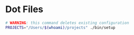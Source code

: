 # Dot Files

```bash
# WARNING: this command deletes existing configuration
PROJECTS="/Users/$(whoami)/projects" ./bin/setup
```
